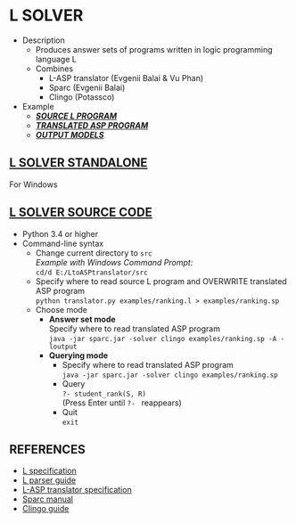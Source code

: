 # L SOLVER
- Description
  - Produces answer sets of programs written in logic programming language L
  - Combines
    - L-ASP translator (Evgenii Balai & Vu Phan)
    - Sparc (Evgenii Balai)
    - Clingo (Potassco)
- Example
  - [**_SOURCE L PROGRAM_**][.l]
  - [**_TRANSLATED ASP PROGRAM_**][.sp]
  - [**_OUTPUT MODELS_**][.txt]

## [L SOLVER STANDALONE][exe]
For Windows

## [L SOLVER SOURCE CODE][py]
- Python 3.4 or higher
- Command-line syntax
  - Change current directory to `src`  
    *Example with Windows Command Prompt:*  
    `cd/d E:/LtoASPtranslator/src`
  - Specify where to read source L program and OVERWRITE translated ASP program  
    `python translator.py examples/ranking.l > examples/ranking.sp`
  - Choose mode
    - **Answer set mode**  
      Specify where to read translated ASP program  
      `java -jar sparc.jar -solver clingo examples/ranking.sp -A -loutput`
    - **Querying mode**  
      - Specify where to read translated ASP program  
        `java -jar sparc.jar -solver clingo examples/ranking.sp`
      - Query  
        `?- student_rank(S, R)`  
        (Press Enter until `?- ` reappears)
      - Quit  
        `exit`

## REFERENCES
- [L specification][L]
- [L parser guide][parser]
- [L-ASP translator specification][translator]
- [Sparc manual][Sparc]
- [Clingo guide][Clingo]

[.l]:https://github.com/iensen/LtoASPtranslator/blob/master/src/examples/ranking.l
[.sp]:https://github.com/iensen/LtoASPtranslator/blob/master/src/examples/ranking.sp
[.txt]:https://github.com/iensen/LtoASPtranslator/blob/master/src/examples/ranking.txt
[exe]:https://github.com/iensen/LtoASPtranslator/blob/master/Lsolver.zip?raw=true
[py]:https://github.com/iensen/LtoASPtranslator/blob/master/src.zip?raw=true
[L]:https://github.com/iensen/LtoASPtranslator/blob/master/Lspec/Lspec.pdf
[parser]:https://github.com/iensen/LtoASPtranslator/blob/master/docs/Lparser_guide.txt
[translator]:https://github.com/iensen/LtoASPtranslator/blob/master/docs/translator_spec.txt
[Sparc]:https://github.com/iensen/sparc/blob/master/User_Manual/Sparc_Manual.pdf
[Clingo]:http://sourceforge.net/projects/potassco/files/guide/2.0/guide-2.0.pdf

